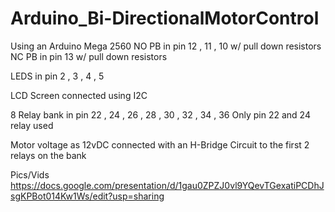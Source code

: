 # Arduino_Bi-DirectionalMotorControl

Using an Arduino Mega 2560
NO PB in pin 12 , 11 , 10 w/ pull down resistors
NC PB in pin 13           w/ pull down resistors

LEDS in pin 2 , 3 , 4 , 5

LCD Screen connected using I2C

8 Relay bank in pin 22 , 24 , 26 , 28 , 30 , 32 , 34 , 36
  Only pin 22 and 24 relay used


Motor voltage as 12vDC connected with an H-Bridge Circuit to the first 2 relays on the bank

Pics/Vids
https://docs.google.com/presentation/d/1gau0ZPZJ0vl9YQevTGexatiPCDhJsgKPBot014Kw1Ws/edit?usp=sharing




